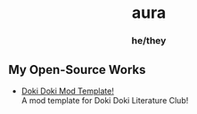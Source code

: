 <div align=center>

# aura
### he/they

</div>

## My Open-Source Works
- [Doki Doki Mod Template!](https://github.com/auratmos/DDMT)\
  A mod template for Doki Doki Literature Club!
